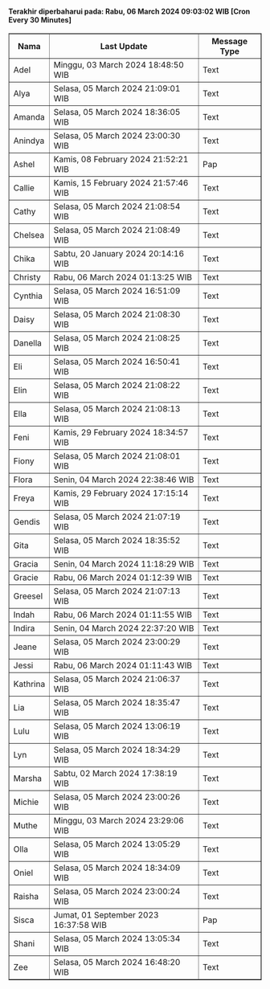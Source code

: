 #### Terakhir diperbaharui pada: Rabu, 06 March 2024 09:03:02 WIB [Cron Every 30 Minutes]

<table border='1'><tr><th>Nama</th><th>Last Update</th><th>Message Type</th></tr><tr><td>Adel</td><td>Minggu, 03 March 2024 18:48:50 WIB</td><td>Text</td></tr><tr><td>Alya</td><td>Selasa, 05 March 2024 21:09:01 WIB</td><td>Text</td></tr><tr><td>Amanda</td><td>Selasa, 05 March 2024 18:36:05 WIB</td><td>Text</td></tr><tr><td>Anindya</td><td>Selasa, 05 March 2024 23:00:30 WIB</td><td>Text</td></tr><tr><td>Ashel</td><td>Kamis, 08 February 2024 21:52:21 WIB</td><td>Pap</td></tr><tr><td>Callie</td><td>Kamis, 15 February 2024 21:57:46 WIB</td><td>Text</td></tr><tr><td>Cathy</td><td>Selasa, 05 March 2024 21:08:54 WIB</td><td>Text</td></tr><tr><td>Chelsea</td><td>Selasa, 05 March 2024 21:08:49 WIB</td><td>Text</td></tr><tr><td>Chika</td><td>Sabtu, 20 January 2024 20:14:16 WIB</td><td>Text</td></tr><tr><td>Christy</td><td>Rabu, 06 March 2024 01:13:25 WIB</td><td>Text</td></tr><tr><td>Cynthia</td><td>Selasa, 05 March 2024 16:51:09 WIB</td><td>Text</td></tr><tr><td>Daisy</td><td>Selasa, 05 March 2024 21:08:30 WIB</td><td>Text</td></tr><tr><td>Danella</td><td>Selasa, 05 March 2024 21:08:25 WIB</td><td>Text</td></tr><tr><td>Eli</td><td>Selasa, 05 March 2024 16:50:41 WIB</td><td>Text</td></tr><tr><td>Elin</td><td>Selasa, 05 March 2024 21:08:22 WIB</td><td>Text</td></tr><tr><td>Ella</td><td>Selasa, 05 March 2024 21:08:13 WIB</td><td>Text</td></tr><tr><td>Feni</td><td>Kamis, 29 February 2024 18:34:57 WIB</td><td>Text</td></tr><tr><td>Fiony</td><td>Selasa, 05 March 2024 21:08:01 WIB</td><td>Text</td></tr><tr><td>Flora</td><td>Senin, 04 March 2024 22:38:46 WIB</td><td>Text</td></tr><tr><td>Freya</td><td>Kamis, 29 February 2024 17:15:14 WIB</td><td>Text</td></tr><tr><td>Gendis</td><td>Selasa, 05 March 2024 21:07:19 WIB</td><td>Text</td></tr><tr><td>Gita</td><td>Selasa, 05 March 2024 18:35:52 WIB</td><td>Text</td></tr><tr><td>Gracia</td><td>Senin, 04 March 2024 11:18:29 WIB</td><td>Text</td></tr><tr><td>Gracie</td><td>Rabu, 06 March 2024 01:12:39 WIB</td><td>Text</td></tr><tr><td>Greesel</td><td>Selasa, 05 March 2024 21:07:13 WIB</td><td>Text</td></tr><tr><td>Indah</td><td>Rabu, 06 March 2024 01:11:55 WIB</td><td>Text</td></tr><tr><td>Indira</td><td>Senin, 04 March 2024 22:37:20 WIB</td><td>Text</td></tr><tr><td>Jeane</td><td>Selasa, 05 March 2024 23:00:29 WIB</td><td>Text</td></tr><tr><td>Jessi</td><td>Rabu, 06 March 2024 01:11:43 WIB</td><td>Text</td></tr><tr><td>Kathrina</td><td>Selasa, 05 March 2024 21:06:37 WIB</td><td>Text</td></tr><tr><td>Lia</td><td>Selasa, 05 March 2024 18:35:47 WIB</td><td>Text</td></tr><tr><td>Lulu</td><td>Selasa, 05 March 2024 13:06:19 WIB</td><td>Text</td></tr><tr><td>Lyn</td><td>Selasa, 05 March 2024 18:34:29 WIB</td><td>Text</td></tr><tr><td>Marsha</td><td>Sabtu, 02 March 2024 17:38:19 WIB</td><td>Text</td></tr><tr><td>Michie</td><td>Selasa, 05 March 2024 23:00:26 WIB</td><td>Text</td></tr><tr><td>Muthe</td><td>Minggu, 03 March 2024 23:29:06 WIB</td><td>Text</td></tr><tr><td>Olla</td><td>Selasa, 05 March 2024 13:05:29 WIB</td><td>Text</td></tr><tr><td>Oniel</td><td>Selasa, 05 March 2024 18:34:09 WIB</td><td>Text</td></tr><tr><td>Raisha</td><td>Selasa, 05 March 2024 23:00:24 WIB</td><td>Text</td></tr><tr><td>Sisca</td><td>Jumat, 01 September 2023 16:37:58 WIB</td><td>Pap</td></tr><tr><td>Shani</td><td>Selasa, 05 March 2024 13:05:34 WIB</td><td>Text</td></tr><tr><td>Zee</td><td>Selasa, 05 March 2024 16:48:20 WIB</td><td>Text</td></tr></table>